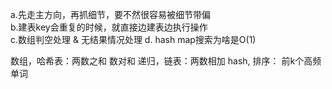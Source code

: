   a.先走主方向，再抓细节，要不然很容易被细节带偏<br>
   b.建表key会重复的时候，就直接边建表边执行操作<br>
   c.数组判空处理 & 无结果情况处理
   d. hash map搜索为啥是O(1)

   数组，哈希表：两数之和 数对和
   递归，链表：两数相加
   hash, 排序： 前k个高频单词